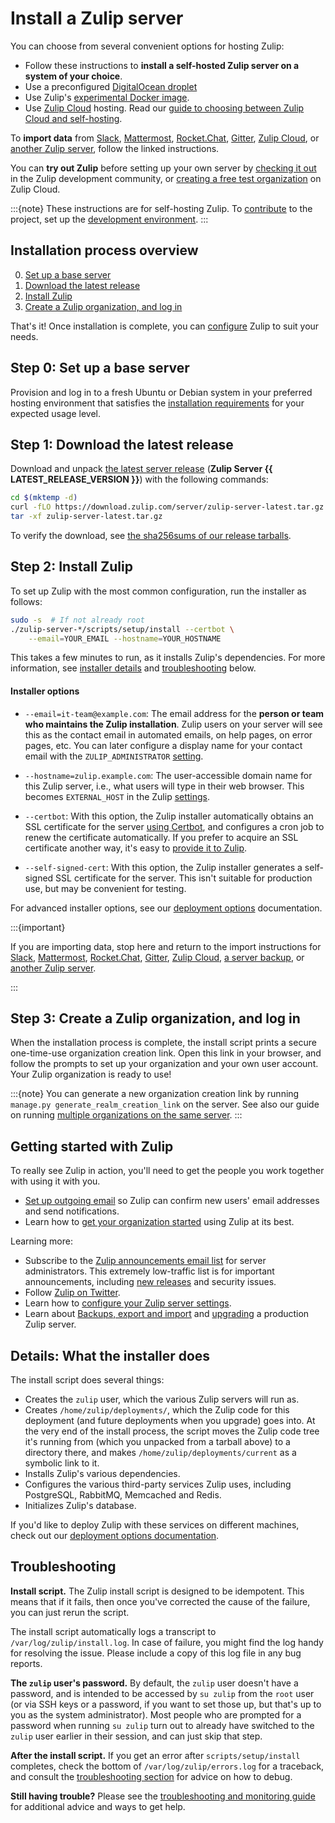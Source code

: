 # Install a Zulip server

You can choose from several convenient options for hosting Zulip:

- Follow these instructions to **install a self-hosted Zulip server on a system
  of your choice**.
- Use a preconfigured
  [DigitalOcean droplet](https://marketplace.digitalocean.com/apps/zulip?refcode=3ee45da8ee26)
- Use Zulip's [experimental Docker image](deployment.md#zulip-in-docker).
- Use [Zulip Cloud](https://zulip.com/plans/) hosting. Read our [guide to choosing between Zulip Cloud and
  self-hosting](https://zulip.com/help/getting-your-organization-started-with-zulip#choosing-between-zulip-cloud-and-self-hosting).

To **import data** from [Slack][slack-import], [Mattermost][mattermost-import], [Rocket.Chat][rocketchat-import], [Gitter][gitter-import], [Zulip Cloud][zulip-cloud-import], or [another Zulip
server][zulip-server-import], follow the linked instructions.

You can **try out Zulip** before setting up your own server by [checking
it out](https://zulip.com/try-zulip/) in the Zulip development community, or
[creating a free test organization](https://zulip.com/new/) on Zulip Cloud.

:::{note}
These instructions are for self-hosting Zulip. To
[contribute](../contributing/contributing.md) to the project, set up the
[development environment](../development/overview.md).
:::

## Installation process overview

0. [Set up a base server](#step-0-set-up-a-base-server)
1. [Download the latest release](#step-1-download-the-latest-release)
1. [Install Zulip](#step-2-install-zulip)
1. [Create a Zulip organization, and log in](#step-3-create-a-zulip-organization-and-log-in)

That's it! Once installation is complete, you can
[configure](settings.md) Zulip to suit your needs.

## Step 0: Set up a base server

Provision and log in to a fresh Ubuntu or Debian system in your preferred
hosting environment that satisfies the [installation
requirements](requirements.md) for your expected usage level.

## Step 1: Download the latest release

Download and unpack [the latest server
release](https://download.zulip.com/server/zulip-server-latest.tar.gz)
(**Zulip Server {{ LATEST_RELEASE_VERSION }}**) with the following commands:

```bash
cd $(mktemp -d)
curl -fLO https://download.zulip.com/server/zulip-server-latest.tar.gz
tar -xf zulip-server-latest.tar.gz
```

To verify the download, see [the sha256sums of our release
tarballs](https://download.zulip.com/server/SHA256SUMS.txt).

## Step 2: Install Zulip

To set up Zulip with the most common configuration, run the installer as
follows:

```bash
sudo -s  # If not already root
./zulip-server-*/scripts/setup/install --certbot \
    --email=YOUR_EMAIL --hostname=YOUR_HOSTNAME
```

This takes a few minutes to run, as it installs Zulip's dependencies.
For more information, see [installer details](#details-what-the-installer-does)
and [troubleshooting](#troubleshooting) below.

#### Installer options

- `--email=it-team@example.com`: The email address for the **person or team who
  maintains the Zulip installation**. Zulip users on your server will see this
  as the contact email in automated emails, on help pages, on error pages, etc.
  You can later configure a display name for your contact email with the
  `ZULIP_ADMINISTRATOR` [setting][doc-settings].

- `--hostname=zulip.example.com`: The user-accessible domain name for this Zulip
  server, i.e., what users will type in their web browser. This becomes
  `EXTERNAL_HOST` in the Zulip [settings][doc-settings].

- `--certbot`: With this option, the Zulip installer automatically obtains an
  SSL certificate for the server [using Certbot][doc-certbot], and configures a
  cron job to renew the certificate automatically. If you prefer to acquire an
  SSL certificate another way, it's easy to [provide it to
  Zulip][doc-ssl-manual].

- `--self-signed-cert`: With this option, the Zulip installer
  generates a self-signed SSL certificate for the server. This isn't
  suitable for production use, but may be convenient for testing.

For advanced installer options, see our [deployment options][doc-deployment-options]
documentation.

:::{important}

If you are importing data, stop here and return to the import instructions for
[Slack][slack-import], [Mattermost][mattermost-import],
[Rocket.Chat][rocketchat-import], [Gitter][gitter-import], [Zulip
Cloud][zulip-cloud-import], [a server backup][zulip-backups], or [another Zulip
server][zulip-server-import].

:::

[doc-settings]: settings.md
[doc-certbot]: ssl-certificates.md#certbot-recommended
[doc-ssl-manual]: ssl-certificates.md#manual-install
[doc-deployment-options]: deployment.md#advanced-installer-options
[zulip-backups]: export-and-import.md#backups
[slack-import]: https://zulip.com/help/import-from-slack
[mattermost-import]: https://zulip.com/help/import-from-mattermost
[rocketchat-import]: https://zulip.com/help/import-from-rocketchat
[gitter-import]: https://zulip.com/help/import-from-gitter
[zulip-cloud-import]: export-and-import.md#import-into-a-new-zulip-server
[zulip-server-import]: export-and-import.md#import-into-a-new-zulip-server

## Step 3: Create a Zulip organization, and log in

When the installation process is complete, the install script prints a secure
one-time-use organization creation link. Open this link in your browser, and
follow the prompts to set up your organization and your own user account. Your
Zulip organization is ready to use!

:::{note}
You can generate a new organization creation link by running `manage.py
generate_realm_creation_link` on the server. See also our guide on running
[multiple organizations on the same server](multiple-organizations.md).
:::

## Getting started with Zulip

To really see Zulip in action, you'll need to get the people you work
together with using it with you.

- [Set up outgoing email](email.md) so Zulip can confirm new users'
  email addresses and send notifications.
- Learn how to [get your organization started][realm-admin-docs] using
  Zulip at its best.

Learning more:

- Subscribe to the [Zulip announcements email
  list](https://groups.google.com/g/zulip-announce) for
  server administrators. This extremely low-traffic list is for
  important announcements, including [new
  releases](../overview/release-lifecycle.md) and security issues.
- Follow [Zulip on Twitter](https://twitter.com/zulip).
- Learn how to [configure your Zulip server settings](settings.md).
- Learn about [Backups, export and import](export-and-import.md)
  and [upgrading](upgrade.md) a production Zulip
  server.

[realm-admin-docs]: https://zulip.com/help/getting-your-organization-started-with-zulip

## Details: What the installer does

The install script does several things:

- Creates the `zulip` user, which the various Zulip servers will run as.
- Creates `/home/zulip/deployments/`, which the Zulip code for this
  deployment (and future deployments when you upgrade) goes into. At the
  very end of the install process, the script moves the Zulip code tree
  it's running from (which you unpacked from a tarball above) to a
  directory there, and makes `/home/zulip/deployments/current` as a
  symbolic link to it.
- Installs Zulip's various dependencies.
- Configures the various third-party services Zulip uses, including
  PostgreSQL, RabbitMQ, Memcached and Redis.
- Initializes Zulip's database.

If you'd like to deploy Zulip with these services on different
machines, check out our [deployment options documentation](deployment.md).

## Troubleshooting

**Install script.**
The Zulip install script is designed to be idempotent. This means
that if it fails, then once you've corrected the cause of the failure,
you can just rerun the script.

The install script automatically logs a transcript to
`/var/log/zulip/install.log`. In case of failure, you might find the
log handy for resolving the issue. Please include a copy of this log
file in any bug reports.

**The `zulip` user's password.**
By default, the `zulip` user doesn't
have a password, and is intended to be accessed by `su zulip` from the
`root` user (or via SSH keys or a password, if you want to set those
up, but that's up to you as the system administrator). Most people
who are prompted for a password when running `su zulip` turn out to
already have switched to the `zulip` user earlier in their session,
and can just skip that step.

**After the install script.**
If you get an error after `scripts/setup/install` completes, check
the bottom of `/var/log/zulip/errors.log` for a traceback, and consult
the [troubleshooting section](troubleshooting.md) for advice on
how to debug.

**Still having trouble?**
Please see the [troubleshooting and monitoring
guide](../production/troubleshooting.md) for additional advice and ways to get
help.

